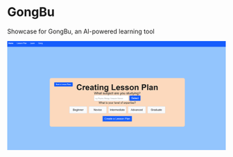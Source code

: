 # GongBu
Showcase for GongBu, an AI-powered learning tool

![Creating Lesson Page](pictures/CreateLessonPlan1.png)
